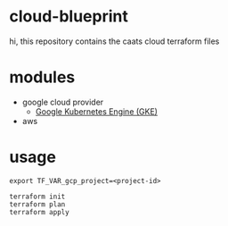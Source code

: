 # cloud-blueprint
hi, this repository contains the caats cloud terraform files

# modules
* google cloud provider
  * [Google Kubernetes Engine (GKE)](./gcp/production/gke/main.tf)
* aws

# usage
```
export TF_VAR_gcp_project=<project-id>

terraform init
terraform plan
terraform apply
```
